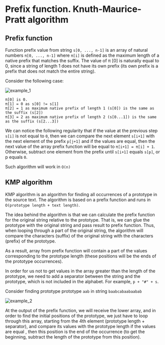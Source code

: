 # Prefix function. Knuth-Maurice-Pratt algorithm

## Prefix function

Function prefix value from string `s[0, ..., n-1]` is an array of natural numbers `π‎[0, ..., n-1]` where `π‎[i]` is defined as the maximum length of a native prefix that matches the suffix. The value of π [0] is naturally equal to 0, since a string of length 1 does not have its own prefix (its own prefix is ​​a prefix that does not match the entire string).

Consider the following case:

![example_1](https://i.imgur.com/s2tHaEX.png)

    π[0] is 0.
    π[1] = 0 as s[0] != s[1]
    π[2] = 1 as maximum native prefix of length 1 (s[0]) is the same as the suffix (s[2])
    π[3] = 2 as maximum native prefix of length 2 (s[0...1]) is the same as the suffix (s[2...3])
We can notice the following regularity that if the value at the previous step `s[i]` is not equal to `0`, then we can compare the next element `s[i+1]` with the next element of the prefix `p[j+1]` and if the values ​​are equal, then the next value of the array prefix function will be equal to `π[i+1] = π[i] + 1`. Otherwise, subtract one element from the prefix until `s[i+1]` equals `s[p]`, or p equals `0`.

Such algorithm will work in `O(n)`

## KMP algorithm

KMP algorithm is an algorithm for finding all occurrences of a prototype in the source text. The algorithm is based on a prefix function and runs in `O(prototype length + text length)`.

The idea behind the algorithm is that we can calculate the prefix function for the original string relative to the prototype. That is, we can glue the prototype with the original string and pass result to prefix function. Thus, when looping through a part of the original string, the algorithm will compare the characters (suffix) of the original string with the characters (prefix) of the prototype. 

As a result, array from prefix function will contain a part of the values ​​corresponding to the prototype length (these positions will be the ends of the prototype occurrences).

In order for us not to get values ​​in the array greater than the length of the prototype, we need to add a separator between the string and the prototype, which is not included in the alphabet. For example, `p + "#" + s`.

Consider finding prototype prototype `aab` in string `baabcabaabaabab`


![example_2](https://i.imgur.com/FmjqSum.png)

At the output of the prefix function, we will receive the lower array, and in order to find the initial positions of the prototype, we just have to loop through this array, starting from the 4th element (prototype length + separator), and compare its values ​​with the prototype length if the values ​​are equal , then this position is the end of the occurrence (to get the beginning, subtract the length of the prototype from this position).